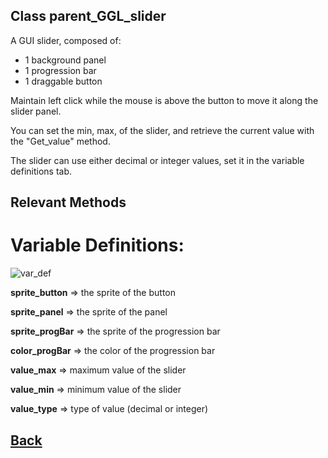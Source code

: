 ## Class parent_GGL_slider

A GUI slider, composed of:
- 1 background panel
- 1 progression bar
- 1 draggable button

Maintain left click while the mouse is above the button to move it along the slider panel.

You can set the min, max, of the slider, and retrieve the current value with the "Get_value" method.

The slider can use either decimal or integer values, set it in the variable definitions tab.

## Relevant Methods

# Variable Definitions:

![var_def](https://github.com/Ced30/GML-GUI-Library-GGL-Documentation/blob/main/Images/API/GGL_instance/parent_GGL_slider.png)

**sprite_button**  => the sprite of the button

**sprite_panel**   => the sprite of the panel

**sprite_progBar** => the sprite of the progression bar

**color_progBar**  => the color of the progression bar

**value_max**      => maximum value of the slider

**value_min**      => minimum value of the slider

**value_type**     => type of value (decimal or integer)

## [Back](https://github.com/Ced30/GML-GUI-Library-GGL-Documentation/blob/main/API/Instance%20Classes.md)
